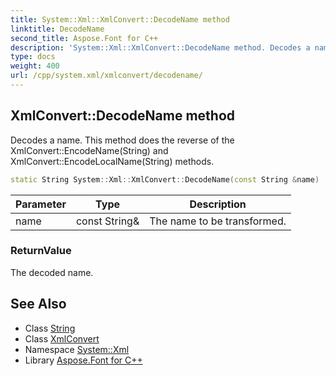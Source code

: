 ```yaml
---
title: System::Xml::XmlConvert::DecodeName method
linktitle: DecodeName
second_title: Aspose.Font for C++
description: 'System::Xml::XmlConvert::DecodeName method. Decodes a name. This method does the reverse of the XmlConvert::EncodeName(String) and XmlConvert::EncodeLocalName(String) methods in C++.'
type: docs
weight: 400
url: /cpp/system.xml/xmlconvert/decodename/
---
```

## XmlConvert::DecodeName method


Decodes a name. This method does the reverse of the XmlConvert::EncodeName(String) and XmlConvert::EncodeLocalName(String) methods.

```cpp
static String System::Xml::XmlConvert::DecodeName(const String &name)
```


| Parameter | Type | Description |
| --- | --- | --- |
| name | const String\& | The name to be transformed. |

### ReturnValue

The decoded name.

## See Also

* Class [String](../../../system/string/)
* Class [XmlConvert](../)
* Namespace [System::Xml](../../)
* Library [Aspose.Font for C++](../../../)
